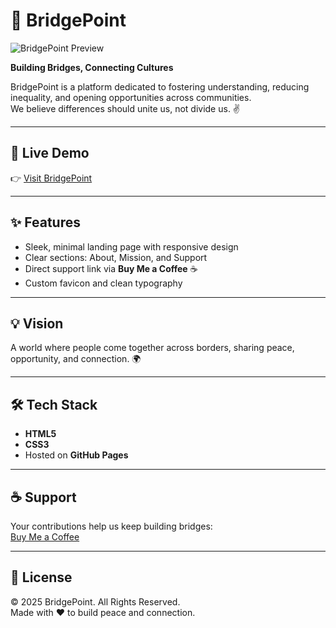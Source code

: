 # 🌉 BridgePoint

![BridgePoint Preview](screenshot.png)

**Building Bridges, Connecting Cultures**  

BridgePoint is a platform dedicated to fostering understanding, reducing inequality, and opening opportunities across communities.  
We believe differences should unite us, not divide us. ✌️  

---

## 🚀 Live Demo
👉 [Visit BridgePoint](https://YOUR_USERNAME.github.io/BridgePoint/)  

---

## ✨ Features
- Sleek, minimal landing page with responsive design  
- Clear sections: About, Mission, and Support  
- Direct support link via **Buy Me a Coffee** ☕  
- Custom favicon and clean typography  

---

## 💡 Vision
A world where people come together across borders, sharing peace, opportunity, and connection. 🌍  

---

## 🛠️ Tech Stack
- **HTML5**  
- **CSS3**  
- Hosted on **GitHub Pages**  

---

## ☕ Support
Your contributions help us keep building bridges:  
[Buy Me a Coffee](https://www.buymeacoffee.com/YOUR_USERNAME)

---

## 📜 License
© 2025 BridgePoint. All Rights Reserved.  
Made with ❤️ to build peace and connection.
